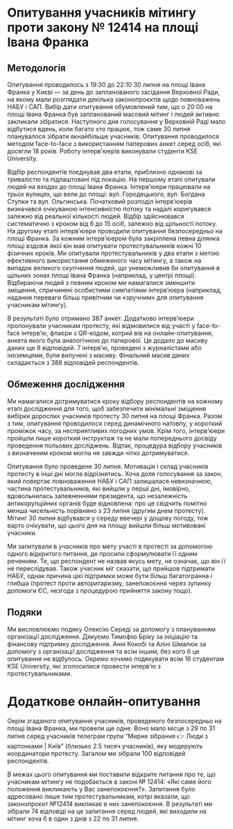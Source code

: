 # Опитування учасників мітингу проти закону № 12414 на площі Івана Франка

## Методологія
Опитування проводилось з 19:30 до 22:10 30 липня на площі Івана Франка у Києві — за день до запланованого засідання Верховної Ради, на якому мали розглядати декілька законопроєктів щодо повноважень НАБУ і САП. Вибір дати опитування обумовлений тим, що о 20:00 на площі Івана Франка був запланований масовий мітинг і людей активно закликали зібратися. Наступного дня голосування у Верховній Раді мало відбутися вдень, коли багато хто працює, тож саме 30 липня планувалося зібрати якнайбільше учасників. Опитування проводилося методом face-to-face з використанням паперових анкет серед осіб, які досягли 18 років. Роботу інтерв’юерів виконували студенти KSE University. 

Відбір респондентів поєднував два етапи, приблизно однакові за тривалістю та підлаштовані під локацію. На першому етапі опитували людей на входах до площі Івана Франка. Інтерв’юери працювали на трьох вулицях, що вели до площі: вул. Городецького, вул. Богдана Ступки та вул. Ольгинська. Початковий розподіл інтерв’юерів визначався очікуваною інтенсивністю потоку та надалі коригувався залежно від реальної кількості людей. Відбір здійснювався систематично з кроком від 6 до 15 осіб, залежно від щільності потоку. На другому етапі інтерв’юери проводили опитування безпосередньо на площі Франка. За кожним інтерв’юером була закріплена певна ділянка площі вздовж якої він мав опитувати протестувальників кожні 10 фізичних кроків. Ми опитували протестувальників у два етапи з метою ефективного використання обмеженого часу мітингу, а також на випадок великого скупчення людей, що унеможливив би опитування в щільних зонах площі Івана Франка (наприклад, у центрі площі). Відбираючи людей з певним кроком ми намагалися зменшити зміщення, спричинені особистими симпатіями інтерв’юера (наприклад, надання переваги більш привітним чи «зручним» для опитування учасникам мітингу). 

В результаті було отримано 387 анкет. Додатково інтерв’юери пропонували учасникам протесту, які відмовилися від участі у face-to-face інтерв’ю, флаєри з QR-кодом, котрий вів на онлайн-опитування, анкета якого була аналогічною до паперової. Це додало до масиву даних ще 8 відповідей. 7 інтерв’ю, проведені з журналістами або іноземцями, були вилучені з масиву. Фінальний масив даних складається з 388 відповідей респондентів.

## Обмеження дослідження
Ми намагалися дотримуватися кроку відбору респондентів на кожному етапі дослідження для того, щоб забезпечити мінімальні зміщення вибірки дорослих учасників протесту 30 липня на площі Франка. Разом з тим, опитування проводилося серед динамічного натовпу, у короткий проміжок часу, за несприятливих погодних умов. Крім того, інтерв’юери пройшли лише короткий інструктаж та не мали попереднього досвіду проведення польових досліджень. Відтак, процедура відбору учасників з визначеним кроком могла не завжди чітко дотримуватися. 

Опитування було проведене 30 липня. Мотивація і склад учасників протесту в інші дні могла відрізнятись. Хоча доля голосування за закон, який повертає повноваження НАБУ і САП залишалася невизначною, частина протестувальників, які вийшли у перші дні, імовірно, вдовольнилась запевненнями президента, що незалежність антикорупційних органів буде відновлена: про це свідчить помітно менша чисельність порівняно з 23 липня (другим днем протесту). Мітинг 30 липня відбувався у середу ввечері у дощову погоду, тож варто очікувати, що цього дня на площу вийшли більш мотивовані учасники. 

Ми запитували в учасників про мету участі в протесті за допомогою одного відкритого питання, де просили сформулювати її одним реченням. Те, що респондент не назвав якусь мету, не означає, що він її не переслідував. Також учасник міг сказати, що прийшов підтримати НАБУ, однак причина цієї підтримки може бути більш багатогранна і глибша (протест проти авторитаризму, занепокоєння через зупинку допомоги ЄС, незгода з процедурою прийняття закону тощо). 

## Подяки
Ми висловлюємо подяку Олексію Середі за допомогу з плануванням організації дослідження. Дякуємо Тимофію Бріку за ініціацію та фінансову підтримку дослідження. Анні Кокобі та Аліні Шмалюк за допомогу з організації дослідження та всім іншим, без кого б це опитування не відбулось. Окремо хочемо подякувати всім 16 студентам KSE University, які зголосилися провести інтерв’ю з протестувальниками.

# Додаткове онлайн-опитування
Окрім згаданого опитування учасників, проведеного безпосередньо на площі Івана Франка, ми провели ще одне. Воно мало місце з 29 по 31 липня серед учасників телеграм групи “Мирне зібрання 👉 Люди з картонками | Київ” (близько 2.5 тисяч учасників), яку модерують координатори протесту. Загалом ми зібрали 100 відповідей респондентів. 

В межах цього опитування ми поставили відкрите питання про те, що учасникам мітингу не подобається в законі № 12414: «Які саме його положення викликають у Вас занепокоєння?». Запитання було адресовано лише тим протестувальникам, котрі вказали, що законопроєкт №12414 викликає в них занепокоєння. В результаті ми зібрали 74 відповіді на це запитання серед людей, які виходили на мітинг хоча б в один з днів з 22 по 31 липня.
